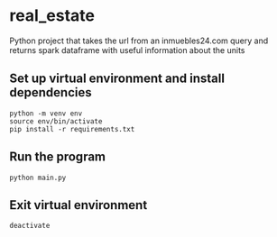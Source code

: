 # real_estate
Python project that takes the url from an inmuebles24.com query and returns spark
dataframe with useful information about the units

## Set up virtual environment and install dependencies
```
python -m venv env
source env/bin/activate
pip install -r requirements.txt
```

## Run the program
```
python main.py
```

## Exit virtual environment
```
deactivate
```